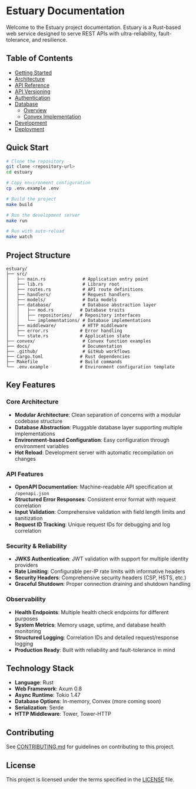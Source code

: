 # Estuary Documentation

Welcome to the Estuary project documentation. Estuary is a Rust-based web service designed to serve REST APIs with ultra-reliability, fault-tolerance, and resilience.

## Table of Contents

- [Getting Started](./getting-started.md)
- [Architecture](./architecture.md)
- [API Reference](./api-reference.md)
- [API Versioning](./api-versioning.md)
- [Authentication](./authentication.md)
- [Database](./database/)
  - [Overview](./database/README.md)
  - [Convex Implementation](./database/convex.md)
- [Development](./development.md)
- [Deployment](./deployment.md)

## Quick Start

```bash
# Clone the repository
git clone <repository-url>
cd estuary

# Copy environment configuration
cp .env.example .env

# Build the project
make build

# Run the development server
make run

# Run with auto-reload
make watch
```

## Project Structure

```
estuary/
├── src/
│   ├── main.rs              # Application entry point
│   ├── lib.rs               # Library root
│   ├── routes.rs            # API route definitions
│   ├── handlers/            # Request handlers
│   ├── models/              # Data models
│   ├── database/            # Database abstraction layer
│   │   ├── mod.rs          # Database traits
│   │   ├── repositories/   # Repository interfaces
│   │   └── implementations/ # Database implementations
│   ├── middleware/          # HTTP middleware
│   ├── error.rs            # Error handling
│   └── state.rs            # Application state
├── convex/                  # Convex function examples
├── docs/                    # Documentation
├── .github/                 # GitHub workflows
├── Cargo.toml              # Rust dependencies
├── Makefile                # Build commands
└── .env.example            # Environment configuration template
```

## Key Features

### Core Architecture
- **Modular Architecture**: Clean separation of concerns with a modular codebase structure
- **Database Abstraction**: Pluggable database layer supporting multiple implementations
- **Environment-based Configuration**: Easy configuration through environment variables
- **Hot Reload**: Development server with automatic recompilation on changes

### API Features
- **OpenAPI Documentation**: Machine-readable API specification at `/openapi.json`
- **Structured Error Responses**: Consistent error format with request correlation
- **Input Validation**: Comprehensive validation with field length limits and sanitization
- **Request ID Tracking**: Unique request IDs for debugging and log correlation

### Security & Reliability
- **JWKS Authentication**: JWT validation with support for multiple identity providers
- **Rate Limiting**: Configurable per-IP rate limits with informative headers
- **Security Headers**: Comprehensive security headers (CSP, HSTS, etc.)
- **Graceful Shutdown**: Proper connection draining and shutdown handling

### Observability
- **Health Endpoints**: Multiple health check endpoints for different purposes
- **System Metrics**: Memory usage, uptime, and database health monitoring
- **Structured Logging**: Correlation IDs and detailed request/response logging
- **Production Ready**: Built with reliability and fault-tolerance in mind

## Technology Stack

- **Language**: Rust
- **Web Framework**: Axum 0.8
- **Async Runtime**: Tokio 1.47
- **Database Options**: In-memory, Convex (more coming soon)
- **Serialization**: Serde
- **HTTP Middleware**: Tower, Tower-HTTP

## Contributing

See [CONTRIBUTING.md](../CONTRIBUTING.md) for guidelines on contributing to this project.

## License

This project is licensed under the terms specified in the [LICENSE](../LICENSE) file.